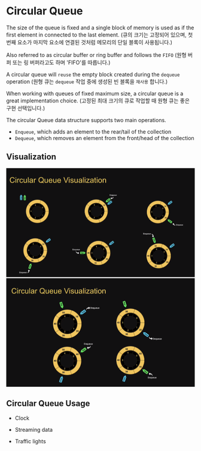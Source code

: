 # Circular Queue

The size of the queue is fixed and a single block of memory is used as if the first element in connected to the last element. (큐의 크기는 고정되어 있으며, 첫 번째 요소가 마지막 요소에 연결된 것처럼 메모리의 단일 블록이 사용됩니다.)

Also referred to as circular buffer or ring buffer and follows the `FIFO` (원형 버퍼 또는 링 버퍼라고도 하며 'FIFO'를 따릅니다.)

A circular queue will `reuse` the empty block created during the `dequeue` operation (원형 큐는 `dequeue` 작업 중에 생성된 빈 블록을 `재사용` 합니다.)

When working with queues of fixed maximum size, a circular queue is a great implementation choice. (고정된 최대 크기의 큐로 작업할 때 원형 큐는 좋은 구현 선택입니다.)

The circular Queue data structure supports two main operations.

- `Enqueue`, which adds an element to the rear/tail of the collection
- `Dequeue`, which removes an element from the front/head of the collection

## Visualization

![Circular Queue](../Resources/Circular-Queue-Visualization.png)
![Circular Queue2](../Resources/Circular-Queue-Visualization2.png)

## Circular Queue Usage

- Clock

- Streaming data

- Traffic lights